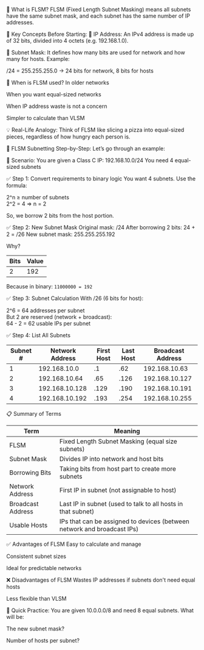 🧾 What is FLSM?
FLSM (Fixed Length Subnet Masking) means all subnets have the same subnet mask, and each subnet has the same number of IP addresses.

📌 Key Concepts Before Starting:
🔹 IP Address:
An IPv4 address is made up of 32 bits, divided into 4 octets (e.g. 192.168.1.0).

🔹 Subnet Mask:
It defines how many bits are used for network and how many for hosts.
Example:

/24 = 255.255.255.0 → 24 bits for network, 8 bits for hosts

📘 When is FLSM used?
In older networks

When you want equal-sized networks

When IP address waste is not a concern

Simpler to calculate than VLSM

💡 Real-Life Analogy:
Think of FLSM like slicing a pizza into equal-sized pieces, regardless of how hungry each person is.

🧮 FLSM Subnetting Step-by-Step:
Let’s go through an example:

🎯 Scenario:
You are given a Class C IP: 192.168.10.0/24
You need 4 equal-sized subnets

✅ Step 1: Convert requirements to binary logic
You want 4 subnets.
Use the formula:

2^n ≥ number of subnets  
2^2 = 4 ⇒ n = 2

So, we borrow 2 bits from the host portion.

✅ Step 2: New Subnet Mask
Original mask: /24
After borrowing 2 bits: 24 + 2 = /26
New subnet mask: 255.255.255.192

Why?

| Bits                                                                  | Value |
| ----------------------------------- | ----- |
| 2                                                                          | 192   |


Because in binary: `11000000 = 192` 




✅ Step 3: Subnet Calculation
With /26 (6 bits for host):

2^6 = 64 addresses per subnet  
But 2 are reserved (network + broadcast):  
64 - 2 = 62 usable IPs per subnet

✅ Step 4: List All Subnets

| Subnet # | Network Address | First Host | Last Host | Broadcast Address |
| -------- | ---------------       | ---------- | --------- | -----------------       |
| 1        | 192.168.10.0       | .1            | .62         | 192.168.10.63     |
| 2        | 192.168.10.64    | .65          | .126      | 192.168.10.127    |
| 3        | 192.168.10.128  | .129       | .190      | 192.168.10.191    |
| 4        | 192.168.10.192  | .193       | .254      | 192.168.10.255    |


📋 Summary of Terms


| Term                                 | Meaning                                                                                                                                            |
| ----------------------- | -------------------------------------------------------------------------------------------- |
| FLSM                               | Fixed Length Subnet Masking (equal size subnets)                                                  |
| Subnet Mask               | Divides IP into network and host bits                                                                             |
| Borrowing Bits        | Taking bits from host part to create more subnets                                                  |
| Network Address      | First IP in subnet (not assignable to host)                                                                |
| Broadcast Address | Last IP in subnet (used to talk to all hosts in that subnet)                             |
| Usable Hosts             | IPs that can be assigned to devices (between network and broadcast IPs) |


✅ Advantages of FLSM
Easy to calculate and manage

Consistent subnet sizes

Ideal for predictable networks

❌ Disadvantages of FLSM
Wastes IP addresses if subnets don't need equal hosts

Less flexible than VLSM

🧠 Quick Practice:
You are given 10.0.0.0/8 and need 8 equal subnets.
What will be:

The new subnet mask?

Number of hosts per subnet?
